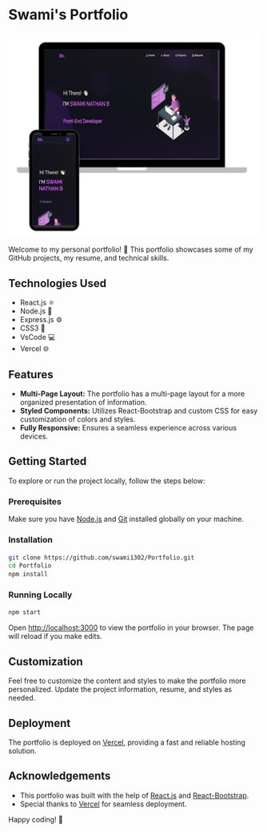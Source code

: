 # Swami's Portfolio

![Portfolio Screenshot](Images/readme-img1.png)

Welcome to my personal portfolio! 🚀 This portfolio showcases some of my GitHub projects, my resume, and technical skills.

## Technologies Used

- React.js ⚛️
- Node.js 🚀
- Express.js ⚙️
- CSS3 🎨
- VsCode 💻
- Vercel 🌐

## Features

- **Multi-Page Layout:** The portfolio has a multi-page layout for a more organized presentation of information.
- **Styled Components:** Utilizes React-Bootstrap and custom CSS for easy customization of colors and styles.
- **Fully Responsive:** Ensures a seamless experience across various devices.

## Getting Started

To explore or run the project locally, follow the steps below:

### Prerequisites

Make sure you have [Node.js](https://nodejs.org/) and [Git](https://git-scm.com/) installed globally on your machine.

### Installation

```bash
git clone https://github.com/swami1302/Portfolio.git
cd Portfolio
npm install
```

### Running Locally

```bash
npm start
```

Open [http://localhost:3000](http://localhost:3000) to view the portfolio in your browser. The page will reload if you make edits.

## Customization

Feel free to customize the content and styles to make the portfolio more personalized. Update the project information, resume, and styles as needed.

## Deployment

The portfolio is deployed on [Vercel](https://vercel.com/), providing a fast and reliable hosting solution.

## Acknowledgements

- This portfolio was built with the help of [React.js](https://reactjs.org/) and [React-Bootstrap](https://react-bootstrap.github.io/).
- Special thanks to [Vercel](https://vercel.com/) for seamless deployment.

Happy coding! 🚀
